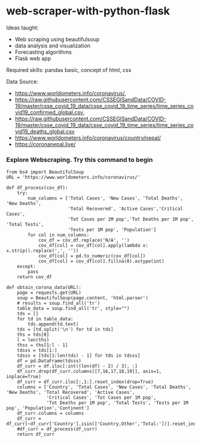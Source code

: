 # web-scraper-with-python-flask

Ideas taught: 
* Web scraping using beautifulsoup
* data analysis and visualization
* Forecasting algorithms
* Flask web app

Required skills: pandas basic, concept of html, css

Data Source: 
* https://www.worldometers.info/coronavirus/,
* https://raw.githubusercontent.com/CSSEGISandData/COVID-19/master/csse_covid_19_data/csse_covid_19_time_series/time_series_covid19_confirmed_global.csv,
* https://raw.githubusercontent.com/CSSEGISandData/COVID-19/master/csse_covid_19_data/csse_covid_19_time_series/time_series_covid19_deaths_global.csv
* https://www.worldometers.info/coronavirus/country/nepal/
* https://coronanepal.live/

### Explore Webscraping. Try this command to begin
```
from bs4 import BeautifulSoup
URL = 'https://www.worldometers.info/coronavirus/'

def df_process(cov_df):
    try:
        num_columns = ['Total Cases', 'New Cases', 'Total Deaths', 'New Deaths', 
                       'Total Recovered', 'Active Cases','Critical Cases', 
                       'Tot Cases per 1M pop','Tot Deaths per 1M pop', 'Total Tests', 
                       'Tests per 1M pop', 'Population']
        for col in num_columns:
            cov_df = cov_df.replace('N/A', '')
            cov_df[col] = cov_df[col].apply(lambda x: x.strip().replace(',', ''))
            cov_df[col] = pd.to_numeric(cov_df[col])
            cov_df[col] = cov_df[col].fillna(0).astype(int)
    except:
        pass
    return cov_df
    
def obtain_corona_data(URL):
    page = requests.get(URL)
    soup = BeautifulSoup(page.content, 'html.parser')
    # results = soup.find_all('tr')
    table_data = soup.find_all('tr', style="")
    tds = []
    for td in table_data:
        tds.append(td.text)
    tds = [td.split('\n') for td in tds]
    ths = tds[0]
    l = len(ths)
    thss = ths[1:l - 1]
    tdsss = tds[1:]
    tdsss = [tds[1:len(tds) - 1] for tds in tdsss]
    df = pd.DataFrame(tdsss)
    df_curr = df.iloc[:int((len(df) - 2) / 3), :]
    df_curr.drop(df_curr.columns[[7,16,17,18,19]], axis=1, inplace=True)
    df_curr = df_curr.iloc[:,1:].reset_index(drop=True)
    columns = ['Country', 'Total Cases', 'New Cases', 'Total Deaths', 'New Deaths', 'Total Recovered', 'Active Cases',
               'Critical Cases', 'Tot Cases per 1M pop',
               'Tot Deaths per 1M pop', 'Total Tests', 'Tests per 1M pop', 'Population','Continent']
    df_curr.columns = columns
    df_curr = df_curr[~df_curr['Country'].isin(['Country,Other','Total:'])].reset_index(drop=True)
    #df_curr = df_process(df_curr)
    return df_curr
```


